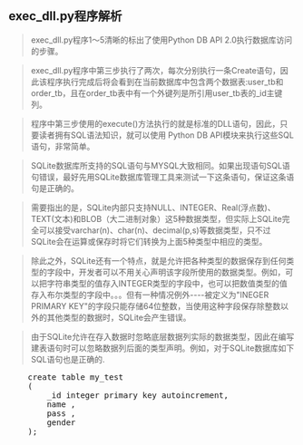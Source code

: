 ## exec_dll.py程序解析
> exec_dll.py程序1～5清晰的标出了使用Python DB API 2.0执行数据库访问的步骤。

> exec_dll.py程序中第三步执行了两次，每次分别执行一条Create语句，因此该程序执行完成后将会看到在当前数据库中包含两个数据表:user_tb和order_tb，且在order_tb表中有一个外键列是所引用user_tb表的_id主键列。

> 程序中第三步使用的execute()方法执行的就是标准的DLL语句，因此，只要读者拥有SQL语法知识，就可以使用 Python DB API模块来执行这些SQL语句，非常简单。

> SQLite数据库所支持的SQL语句与MYSQL大致相同。如果出现语句SQL语句错误，最好先用SQLite数据库管理工具来测试一下这条语句，保证这条语句是正确的。

> 需要指出的是，SQLite内部只支持NULL、INTEGER、Real(浮点数)、TEXT(文本)和BLOB（大二进制对象）这5种数据类型，但实际上SQLite完全可以接受varchar(n)、char(n)、decimal(p,s)等数据类型，只不过SQLite会在运算或保存时将它们转换为上面5种类型中相应的类型。

> 除此之外，SQLite还有一个特点，就是允许把各种类型的数据保存到任何类型的字段中，开发者可以不用关心声明该字段所使用的数据类型。例如，可以把字符串类型的值存入INTEGER类型的字段中，也可以把数值类型的值存入布尔类型的字段中。。。但有一种情况例外----被定义为"INEGER PRIMARY KEY"的字段只能存储64位整数，当使用这种字段保存除整数以外的其他类型的数据时，SQLite会产生错误。

> 由于SQLite允许在存入数据时忽略底层数据列实际的数据类型，因此在编写建表语句时可以忽略数据列后面的类型声明。例如，对于SQLite数据库如下SQL语句也是正确的.
<pre>
    create table my_test
    (
        _id integer primary key autoincrement,
        name ,
        pass ,
        gender
    );
</pre>